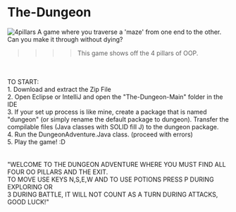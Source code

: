 
# The-Dungeon
![4pillars](https://user-images.githubusercontent.com/52184026/116148976-7600c800-a696-11eb-9259-c4a12b47ebcd.jpg)
A game where you traverse a 'maze' from one end to the other. Can you make it through without dying?
<br>
>>>> This game shows off the 4 pillars of OOP. 


<br>
<br>
TO START:
<br>
1. Download and extract the Zip File <br>
2. Open Eclipse or IntelliJ and open the "The-Dungeon-Main" folder in the IDE<br>
3. If your set up process is like mine, create a package that is named "dungeon" (or simply rename the default package to dungeon). Transfer the compilable files (Java classes with SOLID fill J) to the dungeon package.<br>
4. Run the DungeonAdventure.Java class. (proceed with errors)<br>
5. Play the game! :D<br>
<br>
<br>
"WELCOME TO THE DUNGEON ADVENTURE WHERE YOU MUST FIND ALL FOUR OO PILLARS AND THE EXIT.<br>
TO MOVE USE KEYS N,S,E,W AND TO USE POTIONS PRESS P DURING EXPLORING OR <br>
3 DURING BATTLE, IT WILL NOT COUNT AS A TURN DURING ATTACKS, GOOD LUCK!"<br>
<br><br>

<br>
